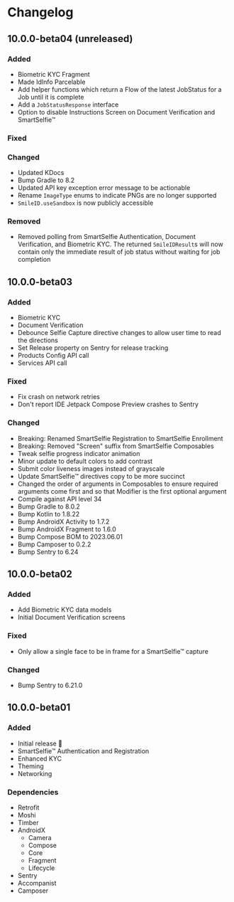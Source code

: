 # Changelog

## 10.0.0-beta04 (unreleased)

### Added
- Biometric KYC Fragment
- Made IdInfo Parcelable
- Add helper functions which return a Flow of the latest JobStatus for a Job until it is complete
- Add a `JobStatusResponse` interface
- Option to disable Instructions Screen on Document Verification and SmartSelfie™

### Fixed

### Changed
- Updated KDocs
- Bump Gradle to 8.2
- Updated API key exception error message to be actionable
- Rename `ImageType` enums to indicate PNGs are no longer supported 
- `SmileID.useSandbox` is now publicly accessible

### Removed
- Removed polling from SmartSelfie Authentication, Document Verification, and Biometric KYC. The 
  returned `SmileIDResult`s will now contain only the immediate result of job status without waiting
  for job completion

## 10.0.0-beta03

### Added
- Biometric KYC
- Document Verification
- Debounce Selfie Capture directive changes to allow user time to read the directions
- Set Release property on Sentry for release tracking
- Products Config API call
- Services API call

### Fixed
- Fix crash on network retries
- Don't report IDE Jetpack Compose Preview crashes to Sentry

### Changed
- Breaking: Renamed SmartSelfie Registration to SmartSelfie Enrollment
- Breaking: Removed "Screen" suffix from SmartSelfie Composables
- Tweak selfie progress indicator animation
- Minor update to default colors to add contrast
- Submit color liveness images instead of grayscale 
- Update SmartSelfie™ directives copy to be more succinct
- Changed the order of arguments in Composables to ensure required arguments come first and so that
  Modifier is the first optional argument
- Compile against API level 34
- Bump Gradle to 8.0.2
- Bump Kotlin to 1.8.22
- Bump AndroidX Activity to 1.7.2
- Bump AndroidX Fragment to 1.6.0
- Bump Compose BOM to 2023.06.01
- Bump Camposer to 0.2.2
- Bump Sentry to 6.24

## 10.0.0-beta02

### Added
- Add Biometric KYC data models
- Initial Document Verification screens

### Fixed
- Only allow a single face to be in frame for a SmartSelfie™ capture

### Changed
- Bump Sentry to 6.21.0

## 10.0.0-beta01

### Added
- Initial release 🎉
- SmartSelfie™ Authentication and Registration
- Enhanced KYC
- Theming
- Networking

### Dependencies
- Retrofit
- Moshi
- Timber
- AndroidX
  - Camera
  - Compose
  - Core
  - Fragment
  - Lifecycle
- Sentry
- Accompanist
- Camposer
